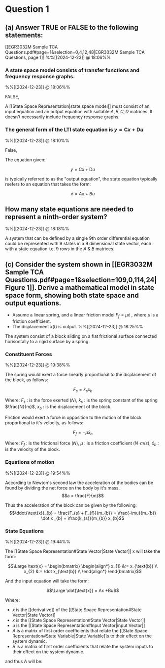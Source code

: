 
# Question 1

## (a) Answer TRUE or FALSE to the following statements:
[[EGR3032M Sample TCA Questions.pdf#page=1&selection=0,4,12,48|EGR3032M Sample TCA Questions, page 1]]
%%[[2024-12-23]] @ 18:06%%

### A state space model consists of transfer functions and frequency response graphs.
%%[[2024-12-23]] @ 18:06%%

FALSE, 

A [[State Space Representation|state space model]] must consist of an input equation and an output equation with suitable $A,B,C,D$ matrices. It doesn't necessarily include frequency response graphs.

### The general form of the LTI state equation is $y = \text{C}x + \text{D}u$
%%[[2024-12-23]] @ 18:10%%

False,

The equation given: 

$$y = \text{C}x + \text{D}u$$

is typically referred to as the "output equation", the state equation typically reefers to an equation that takes the form: 

$$\dot x = Ax+Bu$$

## How many state equations are needed to represent a ninth-order system?
%%[[2024-12-23]] @ 18:18%%

A system that can be defined by a single 9th order differential equation could be represented with 9 states in a 9 dimensional state vector, each with a state equation i.e. 9 rows in the $A$ & $B$  matrices.

## (c) Consider the system shown in [[EGR3032M Sample TCA Questions.pdf#page=1&selection=109,0,114,24|Figure 1]]. Derive a mathematical model in state space form, showing both state space and output equations. 
- Assume a linear spring, and a linear friction model $F_{f} = \mu \dot x$ , where $\mu$ is a friction coefficient.
- The displacement $x(t)$ is output.
%%[[2024-12-23]] @ 18:25%%

The system consist of a block sliding on a flat frictional surface connected horisontally to a rigid surface by a spring.

### Constituent Forces
%%[[2024-12-23]] @ 19:38%%

The spring would exert a force linearly proportional to the displacement of the block, as follows:

$$F_{s} = k_{s} x_{b}$$

Where:
$F_{s}$ : is the force exerted ($N$),
$k_{s}$ : is the spring constant of the spring $\frac{N}{m}$,
$x_{b}$ : is the displacement of the block.

Friction would exert a force in opposition to the motion of the block proportional to it's velocity, as follows:

$$F_{f} = -\mu \dot x_{b}$$

Where:
$F_{f}$ : is the frictional force ($N$),
$\mu$ : is a friction coefficient ($N \! \cdot \! m/s$),
$\dot x_{b}$ : is the velocity of the block.

### Equations of motion
%%[[2024-12-23]] @ 19:54%%

According to Newton's second law the acceleration of the bodies can be found by dividing the net force on the body by it's mass. $$a = \frac{F}{m}$$

Thus the acceleration of the block can be given by the following:
$$\ddot{\text{x}}_{b} = \frac{F_{s} + F_{f}}{m_{b}} = \frac{-\mu}{m_{b}} \dot x _{b} + \frac{k_{s}}{m_{b}} x_{b}$$

### State Equations
%%[[2024-12-23]] @ 19:44%%

The [[State Space Representation#State Vector|State Vector]] $\text{x}$ will take the form:

$$\Large \text{x} = 
\begin{bmatrix} 
\begin{align*}
	x_{1} &:= x_{\text{b}} \\
	x_{2} &:= \dot x_{\text{b}} \\
\end{align*}
\end{bmatrix}$$

And the input equation will take the form: 

$$\Large \dot{\text{x}} = Ax +Bu$$

Where:

- $\dot x$ is the [[derivative]] of the [[State Space Representation#State Vector|State Vector]]
- $x$ is the [[State Space Representation#State Vector|State Vector]]
- $u$ is the [[State Space Representation#Input Vector|input Vector]]
- $A$ is a matrix of first order coefficients that relate the [[State Space Representation#State Variable|State Variable]]s to their effect on the system dynamic.
- $B$ is a matrix of first order coefficients that relate the system inputs to their effect on the system dynamic.

and thus $A$ will be:
